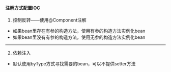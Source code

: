#### 注解方式配置IOC
1. 控制反转——使用@Component注解
- 如果bean里存在有参的构造方法，使用有参的构造方法实例化bean
- 如果bean里没有有参的构造方法，使用无参的构造方法实例化bean
---
2. 依赖注入
- 默认使用byType方式寻找需要的bean，可以不提供setter方法